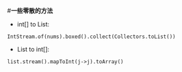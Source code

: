 #**一些零散的方法**
* int[] to List:

`IntStream.of(nums).boxed().collect(Collectors.toList())`

* List to int[]:

`list.stream().mapToInt(j->j).toArray()`

